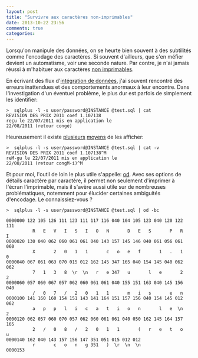 ```yaml
---
layout: post
title: "Survivre aux caractères non-imprimables"
date: 2013-10-22 23:56
comments: true
categories:
---
```


Lorsqu'on manipule des données, on se heurte bien souvent à des subtilités comme l'encodage des caractères. Si souvent d'ailleurs, que s'en méfier devient un automatisme, voir une seconde nature. Par contre, je n'ai jamais réussi à m'habituer aux caractères [non imprimables](http://en.wikipedia.org/wiki/Control_character).

En écrivant des flux d'[intégration de données](http://en.wikipedia.org/wiki/Data_integration), j'ai souvent rencontré des erreurs inattendues et des comportements anormaux à leur encontre. Dans l'investigation d'un éventuel problème, le plus dur est parfois de simplement les identifier:

```
>  sqlplus -l -s user/password@INSTANCE @test.sql | cat
REVISION DES PRIX 2011 coef 1.107138
reçu le 22/07/2011 mis en application le
22/08/2011 (retour congé)
```

Heureusement il existe [plusieurs](http://www.thelinuxtips.com/tag/cat-v-command/) [moyens](http://stackoverflow.com/questions/6943928/show-special-characters-in-unix-while-using-less-command) de les afficher:

```
>  sqlplus -l -s user/password@INSTANCE @test.sql | cat -v
REVISION DES PRIX 2011 coef 1.107138^M
reM-gu le 22/07/2011 mis en application le
22/08/2011 (retour congM-i)^M
```

Et pour moi, l'outil de loin le plus utile s'appelle: [od](http://en.wikipedia.org/wiki/Od_%28Unix%29). Avec ses options de détails caractère par caractère, il permet non seulement d'imprimer à l'écran l'imprimable, mais il s'avère aussi utile sur de nombreuses problématiques, notemment pour élucider certaines ambiguités d'encodage. Le connaissiez-vous ?

```
>  sqlplus -l -s user/password@INSTANCE @test.sql | od -bc

0000000 122 105 126 111 123 111 117 116 040 104 105 123 040 120 122 111
          R   E   V   I   S   I   O   N       D   E   S       P   R   I
0000020 130 040 062 060 061 061 040 143 157 145 146 040 061 056 061 060
          X       2   0   1   1       c   o   e   f       1   .   1   0
0000040 067 061 063 070 015 012 162 145 347 165 040 154 145 040 062 062
          7   1   3   8  \r  \n   r   e 347   u       l   e       2   2
0000060 057 060 067 057 062 060 061 061 040 155 151 163 040 145 156 040
          /   0   7   /   2   0   1   1       m   i   s       e   n
0000100 141 160 160 154 151 143 141 164 151 157 156 040 154 145 012 062
          a   p   p   l   i   c   a   t   i   o   n       l   e  \n   2
0000120 062 057 060 070 057 062 060 061 061 040 050 162 145 164 157 165
          2   /   0   8   /   2   0   1   1       (   r   e   t   o   u
0000140 162 040 143 157 156 147 351 051 015 012 012
          r       c   o   n   g 351   )  \r  \n  \n
0000153
```
